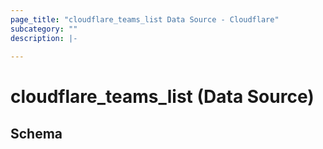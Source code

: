 ```yaml
---
page_title: "cloudflare_teams_list Data Source - Cloudflare"
subcategory: ""
description: |-
  
---
```


# cloudflare_teams_list (Data Source)




<!-- schema generated by tfplugindocs -->
## Schema


